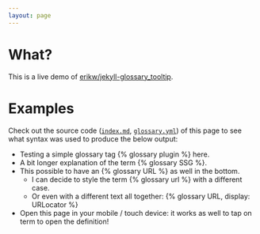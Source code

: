 ```yaml
---
layout: page
---
```


# What?
This is a live demo of [erikw/jekyll-glossary_tooltip](https://github.com/erikw/jekyll-glossary_tooltip).

# Examples
Check out the source code ([`index.md`](https://github.com/erikw/jekyll-glossary_tooltip/blob/gh-pages-source/index.md?plain=1#L11-L16), [`glossary.yml`](https://github.com/erikw/jekyll-glossary_tooltip/blob/gh-pages-source/_data/glossary.yml)) of this page to see what syntax was used to produce the below output:

* Testing a simple glossary tag {% glossary plugin %} here.
* A bit longer explanation of the term  {% glossary SSG %}.
* This possible to have an {% glossary URL %} as well in the bottom.
  * I can decide to style the term {% glossary url %} with a different case.
  * Or even with a different text all together: {% glossary URL, display: URLocator %}
* Open this page in your mobile / touch device: it works as well to tap on term to open the definition!
